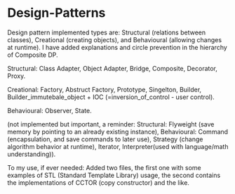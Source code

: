 # Design-Patterns
Design pattern implemented types are: Structural (relations between classes), Creational (creating objects), and Behavioural (allowing changes at runtime).
I have added explanations and circle prevention in the hierarchy of Composite DP.

Structural:
Class Adapter,
Object Adapter,
Bridge,
Composite,
Decorator,
Proxy.

Creational:
Factory,
Abstruct Factory,
Prototype,
Singelton,
Builder,
Builder_immutebale_object + IOC (=inversion_of_control - user control).

Behavioural:
Observer,
State.

(not implemented but important, a reminder:
Structural: Flyweight (save memory by pointing to an already existing instance),
Behavioural: Command (encapsulation, and save commands to later use), Strategy (change algorithm behavior at runtime), Iterator, Interpreter(used with language/math understanding)).

To my use, if ever needed:
Added two files, the first one with some examples of STL (Standard Template Library) usage,
the second contains the implementations of CCTOR (copy constructor) and the like.
